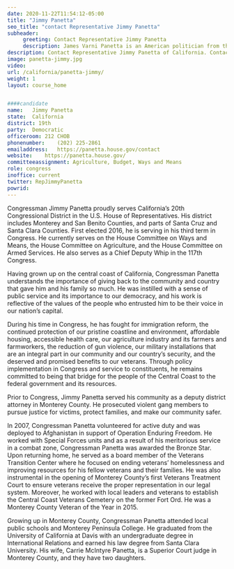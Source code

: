 ```yaml
---
date: 2020-11-22T11:54:12-05:00
title: "Jimmy Panetta"
seo_title: "contact Representative Jimmy Panetta"
subheader:
     greeting: Contact Representative Jimmy Panetta 
     description: James Varni Panetta is an American politician from the state of California. A member of the Democratic Party, he is a member of the United States House of Representatives for California's 20th congressional district.
description: Contact Representative Jimmy Panetta of California. Contact information for Jimmy Panetta includes email address, phone number, and mailing address.
image: panetta-jimmy.jpg
video: 
url: /california/panetta-jimmy/
weight: 1
layout: course_home


####candidate
name:	Jimmy Panetta
state:	California
district: 19th
party:	Democratic
officeroom:	212 CHOB
phonenumber:	(202) 225-2861
emailaddress:	https://panetta.house.gov/contact
website:	https://panetta.house.gov/
committeeassignment: Agriculture, Budget, Ways and Means
role: congress
inoffice: current
twitter: RepJimmyPanetta
powrid: 
---
```


Congressman Jimmy Panetta proudly serves California’s 20th Congressional District in the U.S. House of Representatives.  His district includes Monterey and San Benito Counties, and parts of Santa Cruz and Santa Clara Counties.  First elected 2016, he is serving in his third term in Congress.  He currently serves on the House Committee on Ways and Means, the House Committee on Agriculture, and the House Committee on Armed Services.  He also serves as a Chief Deputy Whip in the 117th Congress.

Having grown up on the central coast of California, Congressman Panetta understands the importance of giving back to the community and country that gave him and his family so much.   He was instilled with a sense of public service and its importance to our democracy, and his work is reflective of the values of the people who entrusted him to be their voice in our nation’s capital. 

During his time in Congress, he has fought for immigration reform, the continued protection of our pristine coastline and environment, affordable housing, accessible health care, our agriculture industry and its farmers and farmworkers, the reduction of gun violence, our military installations that are an integral part in our community and our country’s security, and the deserved and promised benefits to our veterans.  Through policy implementation in Congress and service to constituents, he remains committed to being that bridge for the people of the Central Coast to the federal government and its resources.

Prior to Congress, Jimmy Panetta served his community as a deputy district attorney in Monterey County.  He prosecuted violent gang members to pursue justice for victims, protect families, and make our community safer.

In 2007, Congressman Panetta volunteered for active duty and was deployed to Afghanistan in support of Operation Enduring Freedom.  He worked with Special Forces units and as a result of his meritorious service in a combat zone, Congressman Panetta was awarded the Bronze Star.  Upon returning home, he served as a board member of the Veterans Transition Center where he focused on ending veterans’ homelessness and improving resources for his fellow veterans and their families.  He was also instrumental in the opening of Monterey County’s first Veterans Treatment Court to ensure veterans receive the proper representation in our legal system.  Moreover, he worked with local leaders and veterans to establish the Central Coast Veterans Cemetery on the former Fort Ord. He was a Monterey County Veteran of the Year in 2015.

Growing up in Monterey County, Congressman Panetta attended local public schools and Monterey Peninsula College.  He graduated from the University of California at Davis with an undergraduate degree in International Relations and earned his law degree from Santa Clara University.  His wife, Carrie McIntyre Panetta, is a Superior Court judge in Monterey County, and they have two daughters.